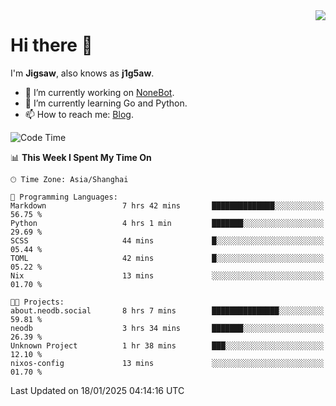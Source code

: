 <a href="#">
  <img align="right" src="https://github-readme-stats.vercel.app/api?username=j1g5awi&count_private=true&show_icons=true&title_color=80070B&text_color=B3B3B3&bg_color=212121&icon_color=80070B" />
</a>

# Hi there 👋

I'm **Jigsaw**, also knows as **j1g5aw**.

- 🔭 I’m currently working on [NoneBot](https://github.com/nonebot).
- 🌱 I’m currently learning Go and Python.
- 📫 How to reach me: [Blog](https://blog.maddestroyer.xyz/).

<!--START_SECTION:waka-->
![Code Time](http://img.shields.io/badge/Code%20Time-1%2C839%20hrs%2044%20mins-blue)

📊 **This Week I Spent My Time On** 

```text
🕑︎ Time Zone: Asia/Shanghai

💬 Programming Languages: 
Markdown                 7 hrs 42 mins       ██████████████░░░░░░░░░░░   56.75 % 
Python                   4 hrs 1 min         ███████░░░░░░░░░░░░░░░░░░   29.69 % 
SCSS                     44 mins             █░░░░░░░░░░░░░░░░░░░░░░░░   05.44 % 
TOML                     42 mins             █░░░░░░░░░░░░░░░░░░░░░░░░   05.22 % 
Nix                      13 mins             ░░░░░░░░░░░░░░░░░░░░░░░░░   01.70 % 

🐱‍💻 Projects: 
about.neodb.social       8 hrs 7 mins        ███████████████░░░░░░░░░░   59.81 % 
neodb                    3 hrs 34 mins       ███████░░░░░░░░░░░░░░░░░░   26.39 % 
Unknown Project          1 hr 38 mins        ███░░░░░░░░░░░░░░░░░░░░░░   12.10 % 
nixos-config             13 mins             ░░░░░░░░░░░░░░░░░░░░░░░░░   01.70 % 
```


 Last Updated on 18/01/2025 04:14:16 UTC
<!--END_SECTION:waka-->

